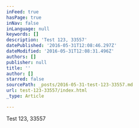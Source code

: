 ```yaml
---
inFeed: true
hasPage: true
inNav: false
inLanguage: null
keywords: []
description: 'Test 123, 33557'
datePublished: '2016-05-31T12:08:46.297Z'
dateModified: '2016-05-31T12:08:31.496Z'
authors: []
publisher: null
title: ''
author: []
starred: false
sourcePath: _posts/2016-05-31-test-123-33557.md
url: test-123-33557/index.html
_type: Article

---
```

Test 123, 33557